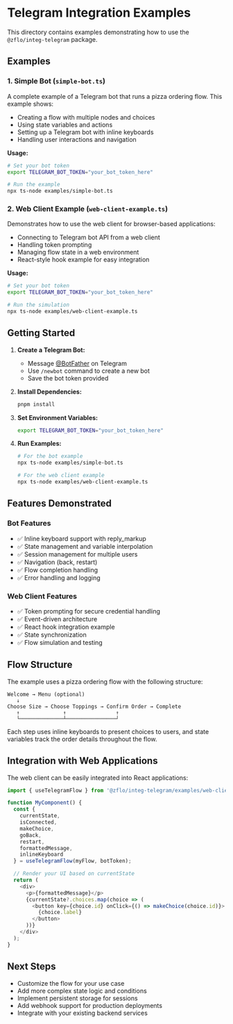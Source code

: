 # Telegram Integration Examples

This directory contains examples demonstrating how to use the `@zflo/integ-telegram` package.

## Examples

### 1. Simple Bot (`simple-bot.ts`)

A complete example of a Telegram bot that runs a pizza ordering flow. This example shows:

- Creating a flow with multiple nodes and choices
- Using state variables and actions
- Setting up a Telegram bot with inline keyboards
- Handling user interactions and navigation

**Usage:**

```bash
# Set your bot token
export TELEGRAM_BOT_TOKEN="your_bot_token_here"

# Run the example
npx ts-node examples/simple-bot.ts
```

### 2. Web Client Example (`web-client-example.ts`)

Demonstrates how to use the web client for browser-based applications:

- Connecting to Telegram bot API from a web client
- Handling token prompting
- Managing flow state in a web environment
- React-style hook example for easy integration

**Usage:**

```bash
# Set your bot token
export TELEGRAM_BOT_TOKEN="your_bot_token_here"

# Run the simulation
npx ts-node examples/web-client-example.ts
```

## Getting Started

1. **Create a Telegram Bot:**
   - Message [@BotFather](https://t.me/botfather) on Telegram
   - Use `/newbot` command to create a new bot
   - Save the bot token provided

2. **Install Dependencies:**

   ```bash
   pnpm install
   ```

3. **Set Environment Variables:**

   ```bash
   export TELEGRAM_BOT_TOKEN="your_bot_token_here"
   ```

4. **Run Examples:**

   ```bash
   # For the bot example
   npx ts-node examples/simple-bot.ts

   # For the web client example
   npx ts-node examples/web-client-example.ts
   ```

## Features Demonstrated

### Bot Features

- ✅ Inline keyboard support with reply_markup
- ✅ State management and variable interpolation
- ✅ Session management for multiple users
- ✅ Navigation (back, restart)
- ✅ Flow completion handling
- ✅ Error handling and logging

### Web Client Features

- ✅ Token prompting for secure credential handling
- ✅ Event-driven architecture
- ✅ React hook integration example
- ✅ State synchronization
- ✅ Flow simulation and testing

## Flow Structure

The example uses a pizza ordering flow with the following structure:

```
Welcome → Menu (optional)
   ↓
Choose Size → Choose Toppings → Confirm Order → Complete
   ↑              ↑                ↑
   └──────────────┴────────────────┘
```

Each step uses inline keyboards to present choices to users, and state variables track the order details throughout the flow.

## Integration with Web Applications

The web client can be easily integrated into React applications:

```typescript
import { useTelegramFlow } from '@zflo/integ-telegram/examples/web-client-example';

function MyComponent() {
  const {
    currentState,
    isConnected,
    makeChoice,
    goBack,
    restart,
    formattedMessage,
    inlineKeyboard
  } = useTelegramFlow(myFlow, botToken);

  // Render your UI based on currentState
  return (
    <div>
      <p>{formattedMessage}</p>
      {currentState?.choices.map(choice => (
        <button key={choice.id} onClick={() => makeChoice(choice.id)}>
          {choice.label}
        </button>
      ))}
    </div>
  );
}
```

## Next Steps

- Customize the flow for your use case
- Add more complex state logic and conditions
- Implement persistent storage for sessions
- Add webhook support for production deployments
- Integrate with your existing backend services
